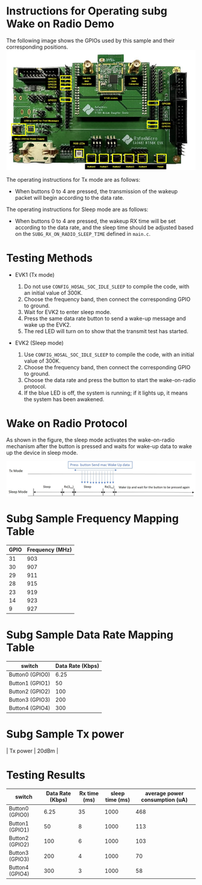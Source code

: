 # Instructions for Operating subg Wake on Radio Demo

The following image shows the GPIOs used by this sample and their corresponding positions.
![image](subg-wake-on-radio/img/rt581_evk.jpg)

The operating instructions for Tx mode are as follows:
- When buttons 0 to 4 are pressed, the transmission of the wakeup packet will begin according to the data rate.

The operating instructions for Sleep mode are as follows:
- When buttons 0 to 4 are pressed, the wakeup RX time will be set according to the data rate, and the sleep time should be adjusted based on the `SUBG_RX_ON_RADIO_SLEEP_TIME` defined in `main.c`.
  

# Testing Methods

* EVK1 (Tx mode)
    1. Do not use `CONFIG_HOSAL_SOC_IDLE_SLEEP` to compile the code, with an initial value of 300K.
    2. Choose the frequency band, then connect the corresponding GPIO to ground.
    3. Wait for EVK2 to enter sleep mode.
    4. Press the same data rate button to send a wake-up message and wake up the EVK2.
    5. The red LED will turn on to show that the transmit test has started.

* EVK2 (Sleep mode)
    1. Use `CONFIG_HOSAL_SOC_IDLE_SLEEP` to compile the code, with an initial value of 300K.
    2. Choose the frequency band, then connect the corresponding GPIO to ground.
    3. Choose the data rate and press the button to start the wake-on-radio protocol.
    4. If the blue LED is off, the system is running; if it lights up, it means the system has been awakened.

# Wake on Radio Protocol

As shown in the figure, the sleep mode activates the wake-on-radio mechanism after the button is pressed and waits for wake-up data to wake up the device in sleep mode.

![image](subg-wake-on-radio/img/wake_on_radio_protocol.jpg)

# Subg Sample Frequency Mapping Table

| GPIO  | Frequency (MHz) |
| ----- | --------------- |
|  31   |      903        |
|  30   |      907        |
|  29   |      911        |
|  28   |      915        |
|  23   |      919        |
|  14   |      923        |
|   9   |      927        |

# Subg Sample Data Rate Mapping Table

|       switch       | Data Rate (Kbps) |
| -----------------  | ---------------- |
|  Button0 (GPIO0)   |      6.25        |
|  Button1 (GPIO1)   |        50        |
|  Button2 (GPIO2)   |       100        |
|  Button3 (GPIO3)   |       200        |
|  Button4 (GPIO4)   |       300        |

# Subg Sample Tx power

| Tx power | 20dBm |

# Testing Results 

|       switch       | Data Rate (Kbps) | Rx time (ms) | sleep time (ms) | average power consumption (uA) |
| -----------------  | ---------------- | ------------ |---------------- | ------------------------------ |
|  Button0 (GPIO0)   |      6.25        |      35      |      1000       |               468              |
|  Button1 (GPIO1)   |        50        |       8      |      1000       |               113              |      
|  Button2 (GPIO2)   |       100        |       6      |      1000       |               103              |
|  Button3 (GPIO3)   |       200        |       4      |      1000       |                70              |
|  Button4 (GPIO4)   |       300        |       3      |      1000       |                58              |